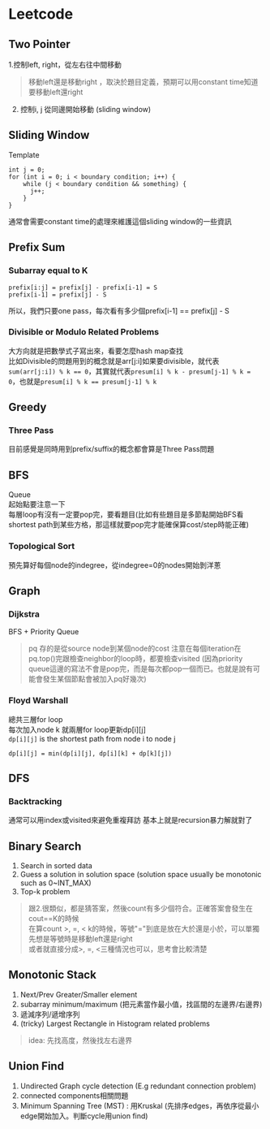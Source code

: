 # Leetcode
## Two Pointer
1.控制left, right，從左右往中間移動
>移動left還是移動right  ，取決於題目定義，預期可以用constant time知道要移動left還right

2. 控制i, j 從同邊開始移動 (sliding window)

## Sliding Window
Template  
```
int j = 0;
for (int i = 0; i < boundary condition; i++) {
    while (j < boundary condition && something) {
      j++;
    }
}
```
通常會需要constant time的處理來維護這個sliding window的一些資訊  

## Prefix Sum

### Subarray equal to K
```
prefix[i:j] = prefix[j] - prefix[i-1] = S
prefix[i-1] = prefix[j] - S
```
所以，我們只要one pass，每次看有多少個prefix[i-1] == prefix[j] - S

### Divisible or Modulo Related Problems
大方向就是把數學式子寫出來，看要怎麼hash map查找\
比如Divisible的問題用到的概念就是arr[j:i]如果要divisible，就代表```sum(arr[j:i]) % k == 0```，其實就代表```presum[i] % k - presum[j-1] % k = 0```，也就是```presum[i] % k == presum[j-1] % k```


## Greedy
### Three Pass
目前感覺是同時用到prefix/suffix的概念都會算是Three Pass問題

## BFS
Queue  
起始點要注意一下    
每層loop有沒有一定要pop完，要看題目(比如有些題目是多節點開始BFS看shortest path到某些方格，那這樣就要pop完才能確保算cost/step時能正確)  

### Topological Sort
預先算好每個node的indegree，從indegree=0的nodes開始剝洋蔥

## Graph

### Dijkstra
BFS + Priority Queue
>pq 存的是從source node到某個node的cost
>注意在每個iteration在 pq.top()完跟檢查neighbor的loop時，都要檢查visited (因為priority queue這邊的寫法不會是pop完，而是每次都pop一個而已。也就是說有可能會發生某個節點會被加入pq好幾次)

### Floyd Warshall
總共三層for loop  
每次加入node k 就兩層for loop更新dp[i][j]  
```dp[i][j]``` is the shortest path from node i to node j
```
dp[i][j] = min(dp[i][j], dp[i][k] + dp[k][j])
```
## DFS
### Backtracking
通常可以用index或visited來避免重複拜訪
基本上就是recursion暴力解就對了

## Binary Search
1. Search in sorted data
2. Guess a solution in solution space (solution space usually be monotonic such as 0~INT_MAX)
3. Top-k problem
>跟2.很類似，都是猜答案，然後count有多少個符合。正確答案會發生在cout==K的時候  
>在算count >, =, < k的時候，等號"="到底是放在大於還是小於，可以單獨先想是等號時是移動left還是right  
>或者就直接分成>, =, <三種情況也可以，思考會比較清楚
## Monotonic Stack
1. Next/Prev Greater/Smaller element
2. subarray minimum/maximum (把元素當作最小值，找區間的左邊界/右邊界)
3. 遞減序列/遞增序列
4. (tricky) Largest Rectangle in Histogram related problems
>idea: 先找高度，然後找左右邊界

## Union Find
1. Undirected Graph cycle detection (E.g redundant connection problem)
2. connected components相關問題    
3. Minimum Spanning Tree (MST) : 用Kruskal (先排序edges，再依序從最小edge開始加入。判斷cycle用union find) 
